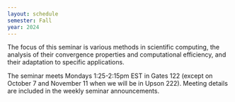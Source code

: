 ```yaml
---
layout: schedule
semester: Fall
year: 2024
---
```


The focus of this seminar is various methods in scientific computing,
the analysis of their convergence properties and computational efficiency,
and their adaptation to specific applications.

The seminar meets Mondays 1:25-2:15pm EST in Gates 122 (except on October 7 and November 11 when we will be in Upson 222). Meeting details are included in the weekly seminar announcements.
